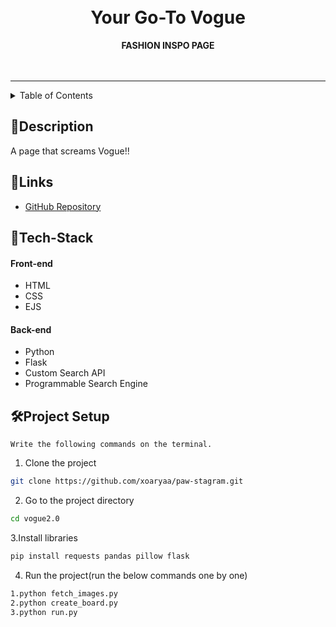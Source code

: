 <h1 align="center">
 
  <br>
Your Go-To Vogue
</h1>

<div align="center">
   <strong>FASHION INSPO PAGE</strong> <br>
  <br> <br>
  
</div>
<hr>

<details>
<summary>Table of Contents</summary>

- [Description](#description)
- [Links](#links)
- [Tech Stack](#tech-stack)

- [Project Setup](#project-setup)


</details>

## 📝Description
A page that screams Vogue!!


## 🔗Links

- [GitHub Repository](https://github.com/xoaryaa/vogue2.0)



## 🤖Tech-Stack


#### Front-end
- HTML
- CSS
- EJS


#### Back-end
- Python
- Flask
- Custom Search API
- Programmable Search Engine












## 🛠Project Setup


`Write the following commands on the terminal.`


1. Clone the project

```bash
git clone https://github.com/xoaryaa/paw-stagram.git
```

2. Go to the project directory

```bash
cd vogue2.0
```
3.Install libraries

```bash
pip install requests pandas pillow flask
```
4. Run the project(run the below commands one by one)
```bash
1.python fetch_images.py
2.python create_board.py
3.python run.py
```





